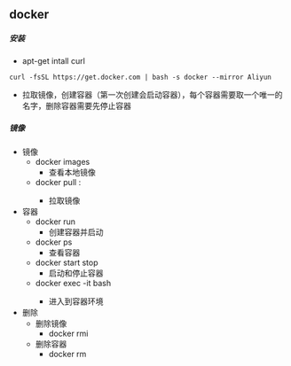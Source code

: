 ## docker

##### 安装

- apt-get intall curl

```shell
curl -fsSL https://get.docker.com | bash -s docker --mirror Aliyun
```

- 拉取镜像，创建容器（第一次创建会启动容器），每个容器需要取一个唯一的名字，删除容器需要先停止容器

##### 镜像

- 镜像
  - docker images
    - 查看本地镜像
  - docker pull <name>:<tag>
    - 拉取镜像
- 容器
  - docker run
    - 创建容器并启动
  - docker ps 
    - 查看容器
  - docker start stop
    - 启动和停止容器
  - docker exec -it <name> bash
    - 进入到容器环境
- 删除
  - 删除镜像
    - docker rmi
  - 删除容器
    - docker rm

